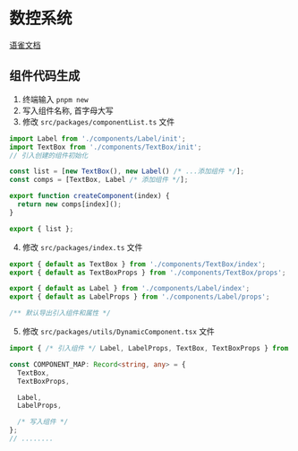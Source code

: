 # 数控系统

[语雀文档](https://masterlink.yuque.com/xy0dzx/rocpxo/oraozh3h8y3i27uf#xmXJz)

## 组件代码生成

1. 终端输入 `pnpm new`
2. 写入组件名称, 首字母大写
3. 修改 `src/packages/componentList.ts` 文件

```typescript
import Label from './components/Label/init';
import TextBox from './components/TextBox/init';
// 引入创建的组件初始化

const list = [new TextBox(), new Label() /* ...添加组件 */];
const comps = [TextBox, Label /* 添加组件 */];

export function createComponent(index) {
  return new comps[index]();
}

export { list };
```

4. 修改 `src/packages/index.ts` 文件

```typescript
export { default as TextBox } from './components/TextBox/index';
export { default as TextBoxProps } from './components/TextBox/props';

export { default as Label } from './components/Label/index';
export { default as LabelProps } from './components/Label/props';

/** 默认导出引入组件和属性 */
```

5. 修改 `src/packages/utils/DynamicComponent.tsx` 文件

```typescript
import { /* 引入组件 */ Label, LabelProps, TextBox, TextBoxProps } from '../index';

const COMPONENT_MAP: Record<string, any> = {
  TextBox,
  TextBoxProps,

  Label,
  LabelProps,

  /* 写入组件 */
};
// ........
```
